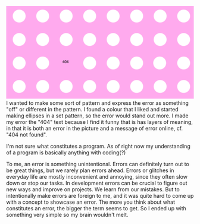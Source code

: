 ![ScreenShot](https://github.com/EmmaOttilie/Exercises/blob/master/miniex2/Screen%20Shot%202017-02-15%20at%2015.37.49.png)
I wanted to make some sort of pattern and express the error as something "off" or different in the pattern. I found a colour that I liked and started making ellipses in a set pattern, so the error would stand out more. I made my error the "404" text because I find it funny that is has layers of meaning, in that it is both an error in the picture and a message of error online, cf. "404 not found". 

I'm not sure what constitutes a program. As of right now my understanding of a program is basically anything with coding(?)

To me, an error is something unintentional. Errors can definitely turn out to be great things, but we rarely plan errors ahead. Errors or glitches in everyday life are mostly inconvenient and annoying, since they often slow down or stop our tasks. In development errors can be crucial to figure out new ways and improve on projects. We learn from our mistakes. But to intentionally make errors are foreign to me, and it was quite hard to come up with a concept to showcase an error. The more you think about what constitutes an error, the bigger the term seems to get. So I ended up with something very simple so my brain wouldn't melt.
